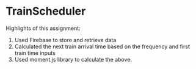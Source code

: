 # TrainScheduler


Highlights of this assignment:
1. Used Firebase to store and retrieve data
2. Calculated the next train arrival time based on the frequency and first train time inputs
3. Used moment.js library to calculate the above.
